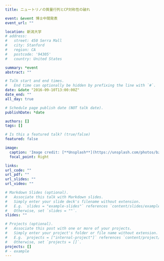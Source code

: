 ```yaml
---
title: ニュートリノの質量行列とCP対称性の破れ

event: &event 博士中間発表
event_url: ""

location: 新潟大学
# address:
#   street: 450 Serra Mall
#   city: Stanford
#   region: CA
#   postcode: '94305'
#   country: United States

summary: *event
abstract: ""

# Talk start and end times.
#   End time can optionally be hidden by prefixing the line with `#`.
date: &date "2016-09-10T13:00:00Z"
date_end: ""
all_day: true

# Schedule page publish date (NOT talk date).
publishDate: *date

authors: []
tags: []

# Is this a featured talk? (true/false)
featured: false

image:
  caption: 'Image credit: [**Unsplash**](https://unsplash.com/photos/bzdhc5b3Bxs)'
  focal_point: Right

links:
url_code: ""
url_pdf: ""
url_slides: ""
url_video: ""

# Markdown Slides (optional).
#   Associate this talk with Markdown slides.
#   Simply enter your slide deck's filename without extension.
#   E.g. `slides = "example-slides"` references `content/slides/example-slides.md`.
#   Otherwise, set `slides = ""`.
slides: ""

# Projects (optional).
#   Associate this post with one or more of your projects.
#   Simply enter your project's folder or file name without extension.
#   E.g. `projects = ["internal-project"]` references `content/project/deep-learning/index.md`.
#   Otherwise, set `projects = []`.
projects: []
# - example
---
```

